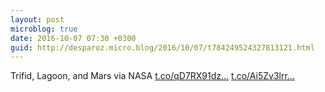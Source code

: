 ```yaml
---
layout: post
microblog: true
date: 2016-10-07 07:30 +0300
guid: http://desparoz.micro.blog/2016/10/07/t784249524327813121.html
---
```

Trifid, Lagoon, and Mars via NASA [t.co/qD7RX91dz...](https://t.co/qD7RX91dzG) [t.co/Ai5Zv3lrr...](https://t.co/Ai5Zv3lrrv)
